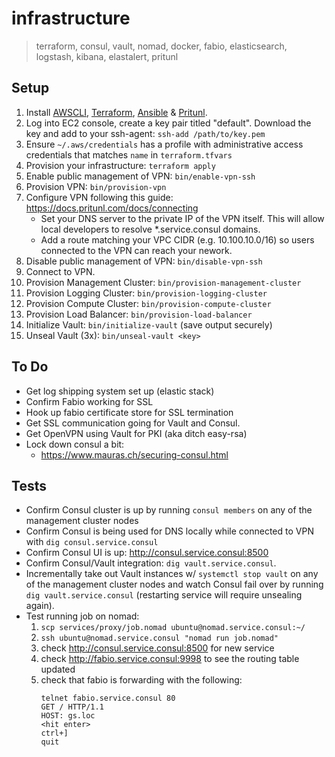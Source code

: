 # infrastructure
> terraform, consul, vault, nomad, docker, fabio, elasticsearch, logstash, kibana, elastalert, pritunl

## Setup
1. Install [AWSCLI], [Terraform], [Ansible] & [Pritunl].
2. Log into EC2 console, create a key pair titled "default". Download
   the key and add to your ssh-agent: `ssh-add /path/to/key.pem`
3. Ensure `~/.aws/credentials` has a profile with administrative
   access credentials that matches `name` in `terraform.tfvars`
4. Provision your infrastructure: `terraform apply`
5. Enable public management of VPN: `bin/enable-vpn-ssh`
6. Provision VPN: `bin/provision-vpn`
7. Configure VPN following this guide: https://docs.pritunl.com/docs/connecting
   - Set your DNS server to the private IP of the VPN itself. This will allow
     local developers to resolve &#42;.service.consul domains.
   - Add a route matching your VPC CIDR (e.g. 10.100.10.0/16) so users connected
     to the VPN can reach your nework.
8. Disable public management of VPN: `bin/disable-vpn-ssh`
10. Connect to VPN.
11. Provision Management Cluster: `bin/provision-management-cluster`
12. Provision Logging Cluster: `bin/provision-logging-cluster`
13. Provision Compute Cluster: `bin/provision-compute-cluster`
14. Provision Load Balancer: `bin/provision-load-balancer`
15. Initialize Vault: `bin/initialize-vault` (save output securely)
16. Unseal Vault (3x): `bin/unseal-vault <key>`

## To Do
- Get log shipping system set up (elastic stack)
- Confirm Fabio working for SSL
- Hook up fabio certificate store for SSL termination
- Get SSL communication going for Vault and Consul.
- Get OpenVPN using Vault for PKI (aka ditch easy-rsa)
- Lock down consul a bit:
  - https://www.mauras.ch/securing-consul.html

## Tests
- Confirm Consul cluster is up by running `consul members` on any of the
  management cluster nodes
- Confirm Consul is being used for DNS locally while connected to VPN
  with `dig consul.service.consul`
- Confirm Consul UI is up: http://consul.service.consul:8500
- Confirm Consul/Vault integration: `dig vault.service.consul`.
- Incrementally take out Vault instances w/ `systemctl stop vault` on
  any of the management cluster nodes and watch Consul fail over by
  running `dig vault.service.consul` (restarting service will require
  unsealing again).
- Test running job on nomad:
  1. `scp services/proxy/job.nomad ubuntu@nomad.service.consul:~/`
  2. `ssh ubuntu@nomad.service.consul "nomad run job.nomad"`
  3. check http://consul.service.consul:8500 for new service
  3. check http://fabio.service.consul:9998 to see the routing table updated
  4. check that fabio is forwarding with the following:
     ```
     telnet fabio.service.consul 80
     GET / HTTP/1.1
     HOST: gs.loc
     <hit enter>
     ctrl+]
     quit
     ```

[AWSCLI]: http://docs.aws.amazon.com/cli/latest/userguide/installing.html
[Terraform]: https://www.terraform.io/downloads.html
[Ansible]: http://docs.ansible.com/ansible/intro_installation.html#latest-releases-via-pip
[Pritunl]: https://pritunl.com
